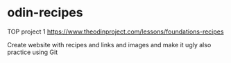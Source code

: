 # odin-recipes
TOP project 1
https://www.theodinproject.com/lessons/foundations-recipes

Create website with recipes and links and images and make it ugly
also practice using Git
